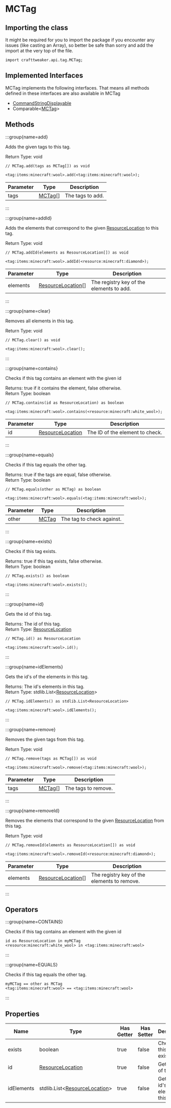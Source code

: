 # MCTag



## Importing the class

It might be required for you to import the package if you encounter any issues (like casting an Array), so better be safe than sorry and add the import at the very top of the file.
```zenscript
import crafttweaker.api.tag.MCTag;
```


## Implemented Interfaces
MCTag implements the following interfaces. That means all methods defined in these interfaces are also available in MCTag

- [CommandStringDisplayable](/vanilla/api/bracket/CommandStringDisplayable)
- Comparable&lt;[MCTag](/vanilla/api/tag/MCTag)&gt;

## Methods

:::group{name=add}

Adds the given tags to this tag.

Return Type: void

```zenscript
// MCTag.add(tags as MCTag[]) as void

<tag:items:minecraft:wool>.add(<tag:items:minecraft:wool>);
```

| Parameter | Type | Description |
|-----------|------|-------------|
| tags | [MCTag](/vanilla/api/tag/MCTag)[] | The tags to add. |


:::

:::group{name=addId}

Adds the elements that correspond to the given [ResourceLocation](/vanilla/api/resource/ResourceLocation) to this tag.

Return Type: void

```zenscript
// MCTag.addId(elements as ResourceLocation[]) as void

<tag:items:minecraft:wool>.addId(<resource:minecraft:diamond>);
```

| Parameter | Type | Description |
|-----------|------|-------------|
| elements | [ResourceLocation](/vanilla/api/resource/ResourceLocation)[] | The registry key of the elements to add. |


:::

:::group{name=clear}

Removes all elements in this tag.

Return Type: void

```zenscript
// MCTag.clear() as void

<tag:items:minecraft:wool>.clear();
```

:::

:::group{name=contains}

Checks if this tag contains an element with the given id

Returns: true if it contains the element, false otherwise.  
Return Type: boolean

```zenscript
// MCTag.contains(id as ResourceLocation) as boolean

<tag:items:minecraft:wool>.contains(<resource:minecraft:white_wool>);
```

| Parameter | Type | Description |
|-----------|------|-------------|
| id | [ResourceLocation](/vanilla/api/resource/ResourceLocation) | The ID of the element to check. |


:::

:::group{name=equals}

Checks if this tag equals the other tag.

Returns: true if the tags are equal, false otherwise.  
Return Type: boolean

```zenscript
// MCTag.equals(other as MCTag) as boolean

<tag:items:minecraft:wool>.equals(<tag:items:minecraft:wool>);
```

| Parameter | Type | Description |
|-----------|------|-------------|
| other | [MCTag](/vanilla/api/tag/MCTag) | The tag to check against. |


:::

:::group{name=exists}

Checks if this tag exists.

Returns: true if this tag exists, false otherwise.  
Return Type: boolean

```zenscript
// MCTag.exists() as boolean

<tag:items:minecraft:wool>.exists();
```

:::

:::group{name=id}

Gets the id of this tag.

Returns: The id of this tag.  
Return Type: [ResourceLocation](/vanilla/api/resource/ResourceLocation)

```zenscript
// MCTag.id() as ResourceLocation

<tag:items:minecraft:wool>.id();
```

:::

:::group{name=idElements}

Gets the id's of the elements in this tag.

Returns: The id's elements in this tag.  
Return Type: stdlib.List&lt;[ResourceLocation](/vanilla/api/resource/ResourceLocation)&gt;

```zenscript
// MCTag.idElements() as stdlib.List<ResourceLocation>

<tag:items:minecraft:wool>.idElements();
```

:::

:::group{name=remove}

Removes the given tags from this tag.

Return Type: void

```zenscript
// MCTag.remove(tags as MCTag[]) as void

<tag:items:minecraft:wool>.remove(<tag:items:minecraft:wool>);
```

| Parameter | Type | Description |
|-----------|------|-------------|
| tags | [MCTag](/vanilla/api/tag/MCTag)[] | The tags to remove. |


:::

:::group{name=removeId}

Removes the elements that correspond to the given [ResourceLocation](/vanilla/api/resource/ResourceLocation) from this tag.

Return Type: void

```zenscript
// MCTag.removeId(elements as ResourceLocation[]) as void

<tag:items:minecraft:wool>.removeId(<resource:minecraft:diamond>);
```

| Parameter | Type | Description |
|-----------|------|-------------|
| elements | [ResourceLocation](/vanilla/api/resource/ResourceLocation)[] | The registry key of the elements to remove. |


:::


## Operators

:::group{name=CONTAINS}

Checks if this tag contains an element with the given id

```zenscript
id as ResourceLocation in myMCTag
<resource:minecraft:white_wool> in <tag:items:minecraft:wool>
```

:::

:::group{name=EQUALS}

Checks if this tag equals the other tag.

```zenscript
myMCTag == other as MCTag
<tag:items:minecraft:wool> == <tag:items:minecraft:wool>
```

:::


## Properties

| Name | Type | Has Getter | Has Setter | Description |
|------|------|------------|------------|-------------|
| exists | boolean | true | false | Checks if this tag exists. |
| id | [ResourceLocation](/vanilla/api/resource/ResourceLocation) | true | false | Gets the id of this tag. |
| idElements | stdlib.List&lt;[ResourceLocation](/vanilla/api/resource/ResourceLocation)&gt; | true | false | Gets the id's of the elements in this tag. |

